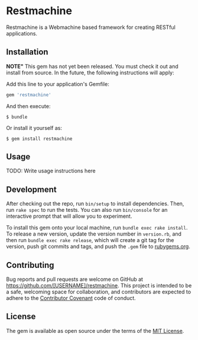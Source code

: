 # Restmachine

Restmachine is a Webmachine based framework for creating RESTful applications. 

## Installation

__NOTE"__ This gem has not yet been released. You must check it out and install from source. In the future, the following instructions will apply: 

Add this line to your application's Gemfile:

```ruby
gem 'restmachine'
```

And then execute:

    $ bundle

Or install it yourself as:

    $ gem install restmachine

## Usage

TODO: Write usage instructions here

## Development

After checking out the repo, run `bin/setup` to install dependencies. Then, run `rake spec` to run the tests. You can also run `bin/console` for an interactive prompt that will allow you to experiment.

To install this gem onto your local machine, run `bundle exec rake install`. To release a new version, update the version number in `version.rb`, and then run `bundle exec rake release`, which will create a git tag for the version, push git commits and tags, and push the `.gem` file to [rubygems.org](https://rubygems.org).

## Contributing

Bug reports and pull requests are welcome on GitHub at https://github.com/[USERNAME]/restmachine. This project is intended to be a safe, welcoming space for collaboration, and contributors are expected to adhere to the [Contributor Covenant](http://contributor-covenant.org) code of conduct.


## License

The gem is available as open source under the terms of the [MIT License](http://opensource.org/licenses/MIT).

